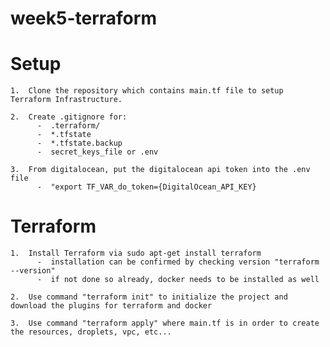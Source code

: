 # week5-terraform

# Setup
    1.  Clone the repository which contains main.tf file to setup Terraform Infrastructure.
    
    2.  Create .gitignore for:
          -  .terraform/
          -  *.tfstate
          -  *.tfstate.backup
          -  secret_keys_file or .env
    
    3.  From digitalocean, put the digitalocean api token into the .env file 
          -  "export TF_VAR_do_token={DigitalOcean_API_KEY}
    
# Terraform    

    1.  Install Terraform via sudo apt-get install terraform
          -  installation can be confirmed by checking version "terraform --version"
          -  if not done so already, docker needs to be installed as well
    
    2.  Use command "terraform init" to initialize the project and download the plugins for terraform and docker
    
    3.  Use command "terraform apply" where main.tf is in order to create the resources, droplets, vpc, etc...
    

